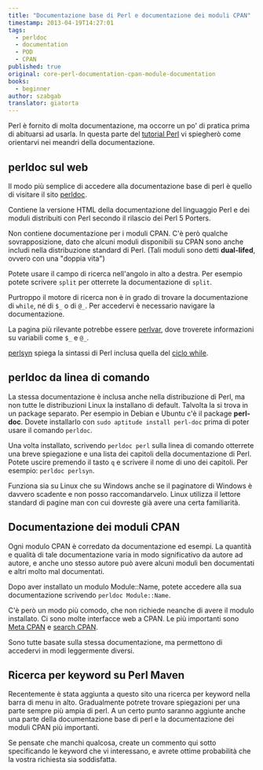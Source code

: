 ```yaml
---
title: "Documentazione base di Perl e documentazione dei moduli CPAN"
timestamp: 2013-04-19T14:27:01
tags:
  - perldoc
  - documentation
  - POD
  - CPAN
published: true
original: core-perl-documentation-cpan-module-documentation
books:
  - beginner
author: szabgab
translator: giatorta
---
```



Perl è fornito di molta documentazione, ma
occorre un po' di pratica prima di abituarsi ad usarla. In questa parte del
[tutorial Perl](/perl-tutorial) vi spiegherò come
orientarvi nei meandri della documentazione.


## perldoc sul web

Il modo più semplice di accedere alla documentazione base di perl
è quello di visitare il sito [perldoc](http://perldoc.perl.org/).

Contiene la versione HTML della documentazione del linguaggio Perl
e dei moduli distribuiti con Perl secondo il rilascio dei Perl 5 Porters.

Non contiene documentazione per i moduli CPAN.
C'è però qualche sovrapposizione, dato che alcuni moduli disponibili
su CPAN sono anche includi nella distribuzione standard di Perl.
(Tali moduli sono detti <b>dual-lifed</b>, ovvero con una "doppia vita")

Potete usare il campo di ricerca nell'angolo in alto a destra. Per esempio potete
scrivere `split` per otterrete la documentazione di `split`.

Purtroppo il motore di ricerca non è in grado di trovare la documentazione di `while`, né di
`$_` o di `@_`. Per accedervi
è necessario navigare la documentazione.

La pagina più rilevante potrebbe essere [perlvar](http://perldoc.perl.org/perlvar.html),
dove troverete informazioni su variabili come `$_` e `@_`.

[perlsyn](http://perldoc.perl.org/perlsyn.html) spiega la sintassi di Perl
inclusa quella del [ciclo while](https://perlmaven.com/while-loop).

## perldoc da linea di comando

La stessa documentazione è inclusa anche nella distribuzione di Perl, ma non
tutte le distribuzioni Linux la installano di default. Talvolta la si trova
in un package separato. Per esempio in Debian e Ubuntu c'è il package <b>perl-doc</b>.
Dovete installarlo con `sudo aptitude install perl-doc`
prima di poter usare il comando `perldoc`.

Una volta installato, scrivendo `perldoc perl` sulla linea di comando
otterrete una breve spiegazione e una lista dei capitoli della documentazione di Perl.
Potete uscire premendo il tasto `q` e scrivere il nome di uno dei capitoli.
Per esempio: `perldoc perlsyn`.

Funziona sia su Linux che su Windows anche se il paginatore di Windows è davvero scadente
e non posso raccomandarvelo. Linux utilizza il lettore standard di pagine man con cui dovreste già
avere una certa familiarità.

## Documentazione dei moduli CPAN

Ogni modulo CPAN è corredato da documentazione ed esempi.
La quantità e qualità di tale documentazione varia in modo significativo
da autore ad autore, e anche uno stesso autore può avere
alcuni moduli ben documentati e altri molto mal documentati.

Dopo aver installato un modulo Module::Name,
potete accedere alla sua documentazione scrivendo `perldoc Module::Name`.

C'è però un modo più comodo, che non richiede neanche di
avere il modulo installato. Ci sono molte interfacce
web a CPAN. Le più importanti sono [Meta CPAN](http://metacpan.org/)
e [search CPAN](http://search.cpan.org/).

Sono tutte basate sulla stessa documentazione, ma permettono
di accedervi in modi leggermente diversi.


## Ricerca per keyword su Perl Maven

Recentemente è stata aggiunta a questo sito una ricerca per keyword nella barra di menu in alto.
Gradualmente potrete trovare spiegazioni per una parte sempre più ampia di perl.
A un certo punto saranno aggiunte anche una parte della documentazione base di perl e la documentazione dei
moduli CPAN più importanti.

Se pensate che manchi qualcosa, create un commento qui sotto
specificando le keyword che vi interessano, e avrete ottime probabilità che
la vostra richiesta sia soddisfatta.

